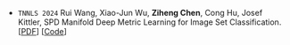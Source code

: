 - ``TNNLS 2024`` Rui Wang, Xiao-Jun Wu, **Ziheng Chen**, Cong Hu, Josef Kittler, SPD Manifold Deep Metric Learning for Image Set Classification.
[[PDF](https://ieeexplore.ieee.org/stamp/stamp.jsp?tp=&arnumber=10467142)] 
[[Code](https://github.com/GitWR/SMDML.git)]